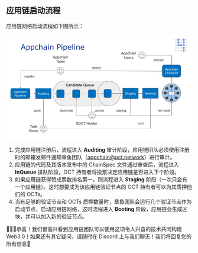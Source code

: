 ## 应用链启动流程

应用链网络启动流程如下图所示：

![启动流程](../../guides/appchain_pipeline.png)

1. 完成应用链注册后，流程进入 **Auditing** 审计阶段，应用链团队必须使用注册时的邮箱发邮件通知章鱼团队（appchain@oct.network）进行审计。
2. 应用链的代码及其版本发布中的 ChainSpec 文件通过审查后，流程进入 **InQueue** 排队阶段，OCT 持有者将投票决定应用链是否进入下个阶段。
3. 如果应用链获得赞成票数排名第一，则流程进入 **Staging** 阶段（一次只会有一个应用链）。这时想要成为该应用链验证节点的 OCT 持有者可以为其质押他们的 OCTs。
4. 当有足够的验证节点和 OCTs 质押数量时，章鱼团队会运行几个验证节点作为启动节点，启动应用链网络，这时流程进入 **Booting** 阶段，应用链会生成区块，并可以加入新的验证节点。

🎉🎉🎉恭喜！我们很高兴看到应用链团队可以使用这项令人兴奋的技术共同构建 Web3.0！如果还有其它疑问，请随时在 Discord 上与我们聊天！我们将回复您的所有信息🤟